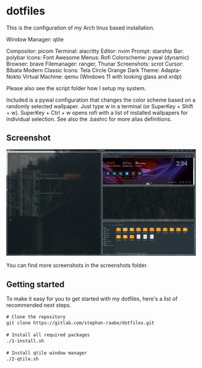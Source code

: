 # dotfiles

This is the configuration of my Arch linux based installation.

Window Manager: qtile

Compositor: picom
Terminal: alacritty
Editor: nvim
Prompt: starship
Bar: polybar
Icons: Font Awesome
Menus: Rofi
Colorscheme: pywal (dynamic)
Browser: brave
Filemanager: ranger, Thunar
Screenshots: scrot
Cursor: Bibata Modern Classic
Icons: Tela Circle Orange Dark
Theme: Adapta-Nokto
Virtual Machine: qemu (Windows 11 with looking glass and xrdp)

Please also see the script folder how I setup my system.

Included is a pywal configuration that changes the color scheme based on a randomly selected wallpaper. Just type w in a terminal (or SuperKey + Shift + w). SuperKey + Ctrl + w opens rofi with a list of installed wallpapers for individual selection. See also the .bashrc for more alias definitions.

## Screenshot

![Screenshots](screenshots/screenshot_20230406_2.png "Screenshot")

You can find more screenshots in the screenshots folder.

## Getting started

To make it easy for you to get started with my dotfiles, here's a list of recommended next steps.

```
# Clone the repository
git clone https://gitlab.com/stephan-raabe/dotfiles.git

# Install all required packages
./1-install.sh

# Install qtile window manager
./2-qtile.sh

```



